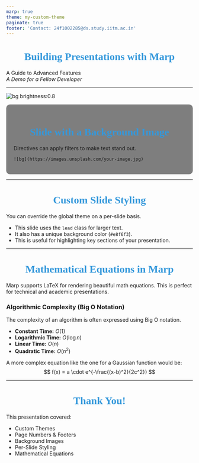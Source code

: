 ```yaml
---
marp: true
theme: my-custom-theme
paginate: true
footer: 'Contact: 24f1002285@ds.study.iitm.ac.in'
---
```


<style>
/* Define a custom theme */
:root {
  --color-background: #f0f4f8;
  --color-foreground: #2c3e50;
  --color-highlight: #3498db;
  --font-main: 'Arial', sans-serif;
  --font-heading: 'Georgia', serif;
}

section {
  background-color: var(--color-background);
  color: var(--color-foreground);
  font-family: var(--font-main);
  padding: 40px;
}

h1, h2 {
  font-family: var(--font-heading);
  color: var(--color-highlight);
  text-align: center;
}

blockquote {
  border-left: 5px solid var(--color-highlight);
  padding-left: 20px;
  color: #555;
}
</style>

<!--
This is the title slide.
-->
# **Building Presentations with Marp**
A Guide to Advanced Features
<br>
*A Demo for a Fellow Developer*

---

<!-- 
This slide uses the ![bg]() syntax for the background image.
This is a more reliable method than the HTML comment directive.
Filters like brightness and blur can be added.
-->
![bg brightness:0.8](https://images.unsplash.com/photo-1517694712202-14dd9538aa97?w=800)
<!--_color: white-->
<!--_header: '' -->
<!--_footer: '' -->

<div style="background-color: rgba(0, 0, 0, 0.5); padding: 20px; border-radius: 10px;">

# Slide with a Background Image

Directives can apply filters to make text stand out.

`![bg](https://images.unsplash.com/your-image.jpg)`

</div>

---

<!--
This slide demonstrates custom styling using local directives.
The 'lead' class is a built-in Marp style for larger text.
The custom background color overrides the theme for this slide only.
-->
<!--_class: lead-->
<!--_backgroundColor: #e8f6f3-->

# Custom Slide Styling

You can override the global theme on a per-slide basis.

- This slide uses the `lead` class for larger text.
- It also has a unique background color (`#e8f6f3`).
- This is useful for highlighting key sections of your presentation.

---

<!--
This slide demonstrates how to include mathematical equations using LaTeX syntax.
-->
# Mathematical Equations in Marp

Marp supports LaTeX for rendering beautiful math equations. This is perfect for technical and academic presentations.

### Algorithmic Complexity (Big O Notation)

The complexity of an algorithm is often expressed using Big O notation.

- **Constant Time:** $O(1)$
- **Logarithmic Time:** $O(\log n)$
- **Linear Time:** $O(n)$
- **Quadratic Time:** $O(n^2)$

A more complex equation like the one for a Gaussian function would be:
$$ f(x) = a \cdot e^{-\frac{(x-b)^2}{2c^2}} $$

---

<!--
This is the final slide.
-->
# Thank You!

This presentation covered:
- Custom Themes
- Page Numbers & Footers
- Background Images
- Per-Slide Styling
- Mathematical Equations
